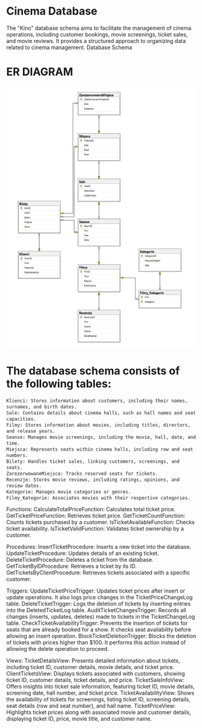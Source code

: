 # Cinema Database

The "Kino" database schema aims to facilitate the management of cinema operations, including customer bookings, movie screenings, ticket sales, and movie reviews. It provides a structured approach to organizing data related to cinema management.
Database Schema

# ER DIAGRAM
![alt text](https://github.com/j3drzejo/Cinema-DB/blob/main/er.PNG)

# The database schema consists of the following tables:

    Klienci: Stores information about customers, including their names, surnames, and birth dates.
    Sale: Contains details about cinema halls, such as hall names and seat capacities.
    Filmy: Stores information about movies, including titles, directors, and release years.
    Seanse: Manages movie screenings, including the movie, hall, date, and time.
    Miejsca: Represents seats within cinema halls, including row and seat numbers.
    Bilety: Handles ticket sales, linking customers, screenings, and seats.
    ZarezerwowaneMiejsca: Tracks reserved seats for tickets.
    Recenzje: Stores movie reviews, including ratings, opinions, and review dates.
    Kategorie: Manages movie categories or genres.
    Filmy_Kategorie: Associates movies with their respective categories.

Functions:
    CalculateTotalPriceFunction: Calculates total ticket price.
    GetTicketPriceFunction: Retrieves ticket price.
    GetTicketCountFunction: Counts tickets purchased by a customer.
    IsTicketAvailableFunction: Checks ticket availability.
    IsTicketValidFunction: Validates ticket ownership by a customer.

Procedures:
    InsertTicketProcedure: Inserts a new ticket into the database.
    UpdateTicketProcedure: Updates details of an existing ticket.
    DeleteTicketProcedure: Deletes a ticket from the database.
    GetTicketByIDProcedure: Retrieves a ticket by its ID.
    GetTicketsByClientProcedure: Retrieves tickets associated with a specific customer.

Triggers:
    UpdateTicketPriceTrigger: Updates ticket prices after insert or update operations. It also logs price changes in the TicketPriceChangeLog table.
    DeleteTicketTrigger: Logs the deletion of tickets by inserting entries into the DeletedTicketLog table.
    AuditTicketChangesTrigger: Records all changes (inserts, updates, deletes) made to tickets in the TicketChangeLog table.
    CheckTicketAvailabilityTrigger: Prevents the insertion of tickets for seats that are already booked for a show. It checks seat availability before allowing an insert operation.
    BlockTicketDeletionTrigger: Blocks the deletion of tickets with prices higher than $100. It performs this action instead of allowing the delete operation to proceed.

Views:
    TicketDetailsView: Presents detailed information about tickets, including ticket ID, customer details, movie details, and ticket price.
    ClientTicketsView: Displays tickets associated with customers, showing ticket ID, customer details, ticket details, and price.
    TicketSaleInfoView: Offers insights into ticket sale information, featuring ticket ID, movie details, screening date, hall number, and ticket price.
    TicketAvailabilityView: Shows the availability of tickets for screenings, listing ticket ID, screening details, seat details (row and seat number), and hall name.
    TicketPriceView: Highlights ticket prices along with associated movie and customer details, displaying ticket ID, price, movie title, and customer name.

